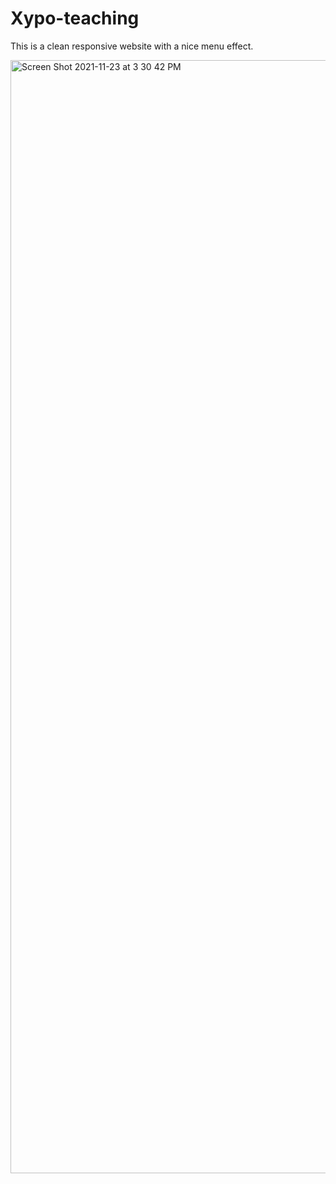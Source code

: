 # Xypo-teaching
This is a clean responsive website with a nice menu effect.

<img width="1781" alt="Screen Shot 2021-11-23 at 3 30 42 PM" src="https://user-images.githubusercontent.com/15805086/143140031-c8e6f32f-2f1d-496e-9fdd-81f7427bd8c5.png">
